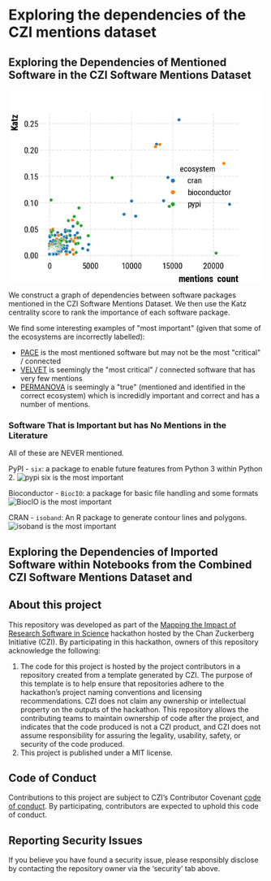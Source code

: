 # Exploring the dependencies of the CZI mentions dataset

## Exploring the Dependencies of Mentioned Software in the CZI Software Mentions Dataset

![scatter plot of number of mentions on x-axis, Katz score on y-axis and colored by ecosystem](./notebooks/katz-mentions-ecosystem.png)

We construct a graph of dependencies between software packages mentioned in the CZI Software Mentions Dataset. We then use the Katz centrality score to rank the importance of each software package.

We find some interesting examples of "most important" (given that some of the ecosystems are incorrectly labelled):
* [PACE](https://forensiccoe.org/pace/) is the most mentioned software but may not be the most "critical" / connected
* [VELVET](https://bioinformaticshome.com/tools/wga/descriptions/Velvet.html#gsc.tab=0) is seemingly the "most critical" / connected software that has very few mentions
* [PERMANOVA](https://rdocumentation.org/packages/PERMANOVA/versions/0.2.0/topics/PERMANOVA) is seemingly a "true" (mentioned and identified in the correct ecosystem) which is incredidly important and correct and has a number of mentions.

### Software That is Important but has No Mentions in the Literature

All of these are NEVER mentioned.

PyPI - `six`: a package to enable future features from Python 3 within Python 2.
![pypi six is the most important](https://imgflip.com/i/8426hs)

Bioconductor - `BiocIO`: a package for basic file handling and some formats
![BiocIO is the most important](https://imgflip.com/i/8426yf)

CRAN - `isoband`: An R package to generate contour lines and polygons.
![isoband is the most important](https://imgflip.com/i/84273k)


## Exploring the Dependencies of Imported Software within Notebooks from the Combined CZI Software Mentions Dataset and 

## About this project

This repository was developed as part of the [Mapping the Impact of Research Software in Science](https://github.com/chanzuckerberg/software-impact-hackathon-2023) hackathon hosted by the Chan Zuckerberg Initiative (CZI). By participating in this hackathon, owners of this repository acknowledge the following:
1. The code for this project is hosted by the project contributors in a repository created from a template generated by CZI. The purpose of this template is to help ensure that repositories adhere to the hackathon’s project naming conventions and licensing recommendations.  CZI does not claim any ownership or intellectual property on the outputs of the hackathon. This repository allows the contributing teams to maintain ownership of code after the project, and indicates that the code produced is not a CZI product, and CZI does not assume responsibility for assuring the legality, usability, safety, or security of the code produced.
2. This project is published under a MIT license.

## Code of Conduct

Contributions to this project are subject to CZI’s Contributor Covenant [code of conduct](https://github.com/chanzuckerberg/.github/blob/master/CODE_OF_CONDUCT.md). By participating, contributors are expected to uphold this code of conduct. 

## Reporting Security Issues

If you believe you have found a security issue, please responsibly disclose by contacting the repository owner via the ‘security’ tab above.
